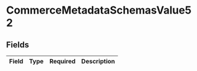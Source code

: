 # CommerceMetadataSchemasValue52


## Fields

| Field       | Type        | Required    | Description |
| ----------- | ----------- | ----------- | ----------- |